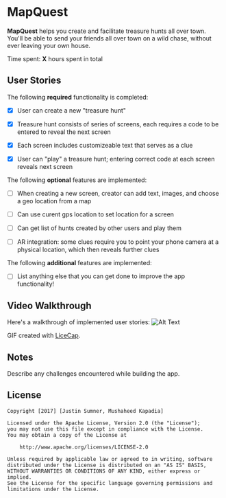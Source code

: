 # MapQuest

**MapQuest** helps you create and facilitate treasure hunts all over town.
You'll be able to send your friends all over town on a wild chase, without ever leaving your own house.

Time spent: **X** hours spent in total

## User Stories

The following **required** functionality is completed:
- [x] User can create a new "treasure hunt"
- [x] Treasure hunt consists of series of screens, each requires a code to be entered to reveal the next screen
- [x] Each screen includes customizeable text that serves as a clue
- [x] User can "play" a treasure hunt; entering correct code at each screen reveals next screen


The following **optional** features are implemented:
- [ ] When creating a new screen, creator can add text, images, and choose a geo location from a map
- [ ] Can use curent gps location to set location for a screen
- [ ] Can get list of hunts created by other users and play them
- [ ] AR integration: some clues require you to point your phone camera at a physical location, which then reveals further clues


The following **additional** features are implemented:

- [ ] List anything else that you can get done to improve the app functionality!

## Video Walkthrough

Here's a walkthrough of implemented user stories:
![Alt Text](https://media.giphy.com/media/3ov9jESrsn2FnZ7aww/giphy.gif)


GIF created with [LiceCap](http://www.cockos.com/licecap/).

## Notes

Describe any challenges encountered while building the app.

## License

    Copyright [2017] [Justin Sumner, Mushaheed Kapadia]

    Licensed under the Apache License, Version 2.0 (the "License");
    you may not use this file except in compliance with the License.
    You may obtain a copy of the License at

        http://www.apache.org/licenses/LICENSE-2.0

    Unless required by applicable law or agreed to in writing, software
    distributed under the License is distributed on an "AS IS" BASIS,
    WITHOUT WARRANTIES OR CONDITIONS OF ANY KIND, either express or implied.
    See the License for the specific language governing permissions and
    limitations under the License.
